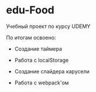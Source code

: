 # edu-Food
Учебный проект по курсу UDEMY

По итогам освоено: 

- Создание таймера

- Работа с localStorage

- Создание слайдера карусели

- Работа с webpack'ом


